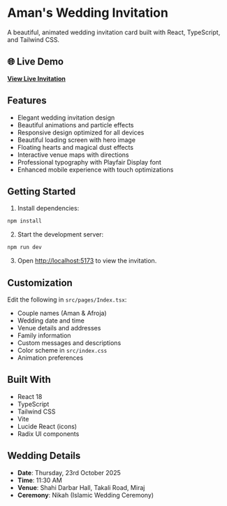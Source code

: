 # Aman's Wedding Invitation

A beautiful, animated wedding invitation card built with React, TypeScript, and Tailwind CSS.

## 🌐 Live Demo

**[View Live Invitation](https://aman-wedding-invite.vercel.app/)**

## Features

- Elegant wedding invitation design
- Beautiful animations and particle effects
- Responsive design optimized for all devices
- Beautiful loading screen with hero image
- Floating hearts and magical dust effects
- Interactive venue maps with directions
- Professional typography with Playfair Display font
- Enhanced mobile experience with touch optimizations

## Getting Started

1. Install dependencies:
```bash
npm install
```

2. Start the development server:
```bash
npm run dev
```

3. Open [http://localhost:5173](http://localhost:5173) to view the invitation.

## Customization

Edit the following in `src/pages/Index.tsx`:
- Couple names (Aman & Afroja)
- Wedding date and time
- Venue details and addresses
- Family information
- Custom messages and descriptions
- Color scheme in `src/index.css`
- Animation preferences

## Built With

- React 18
- TypeScript
- Tailwind CSS
- Vite
- Lucide React (icons)
- Radix UI components

## Wedding Details

- **Date**: Thursday, 23rd October 2025
- **Time**: 11:30 AM
- **Venue**: Shahi Darbar Hall, Takali Road, Miraj
- **Ceremony**: Nikah (Islamic Wedding Ceremony)
